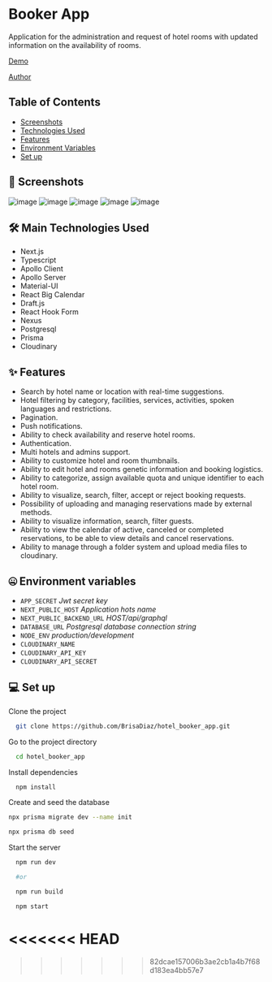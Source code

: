 # Booker App

Application for the administration and request of hotel rooms with updated information on the availability of rooms.

<a href="https://hotel-booker-app.vercel.app" target="_blank">Demo</a>

<a href="https://www.linkedin.com/in/brisa-d%C3%ADaz" target="_blank">Author</a>

## Table of Contents

- [Screenshots](#📸-screenshots)
- [Technologies Used](#🛠-main-technologies-used)
- [Features](#✨-features)
- [Environment Variables](#🤐-environment-variables)
- [Set up](#💻-set-up)

## 📸 Screenshots

![image](https://drive.google.com/uc?export=view&id=1BeuzcHiiQB3jrnf3U9NU873S9Hv8dPwO)
![image](https://drive.google.com/uc?export=view&id=16cPv56ggrVwkn_SsJF0h8Vmd1FVVd4md)
![image](https://drive.google.com/uc?export=view&id=1SxItKVerWXuiiu4s97-6PnfAJd9w0dkC)
![image](https://drive.google.com/uc?export=view&id=10JtbkZQjLCkmUcJax65Kl_iwLeOvUXxY)
![image](https://drive.google.com/uc?export=view&id=1lB-2MrAYusnInF_1n-1S81ZVuKm1ZfLa)

## 🛠 Main Technologies Used

- Next.js
- Typescript
- Apollo Client
- Apollo Server
- Material-UI
- React Big Calendar
- Draft.js
- React Hook Form
- Nexus
- Postgresql
- Prisma
- Cloudinary

## ✨ Features

- Search by hotel name or location with real-time suggestions.
- Hotel filtering by category, facilities, services, activities, spoken languages and restrictions.
- Pagination.
- Push notifications.
- Ability to check availability and reserve hotel rooms.
- Authentication.
- Multi hotels and admins support.
- Ability to customize hotel and room thumbnails.
- Ability to edit hotel and rooms genetic information and booking logistics.
- Ability to categorize, assign available quota and unique identifier to each hotel room.
- Ability to visualize, search, filter, accept or reject booking requests.
- Possibility of uploading and managing reservations made by external methods.
- Ability to visualize information, search, filter guests.
- Ability to view the calendar of active, canceled or completed reservations, to be able to view details and cancel reservations.
- Ability to manage through a folder system and upload media files to cloudinary.

## 🤐 Environment variables

- `APP_SECRET` _Jwt secret key_
- `NEXT_PUBLIC_HOST` _Application hots name_
- `NEXT_PUBLIC_BACKEND_URL` _HOST/api/graphql_
- `DATABASE_URL` _Postgresql database connection string_
- `NODE_ENV` _production/development_
- `CLOUDINARY_NAME`
- `CLOUDINARY_API_KEY`
- `CLOUDINARY_API_SECRET`

## 💻 Set up

Clone the project

```bash
  git clone https://github.com/BrisaDiaz/hotel_booker_app.git
```

Go to the project directory

```bash
  cd hotel_booker_app
```

Install dependencies

```bash
  npm install
```

Create and seed the database

```bash
npx prisma migrate dev --name init

npx prisma db seed

```

Start the server

```bash
  npm run dev

  #or

  npm run build

  npm start

```

# <<<<<<< HEAD

> > > > > > > 82dcae157006b3ae2cb1a4b7f68d183ea4bb57e7
